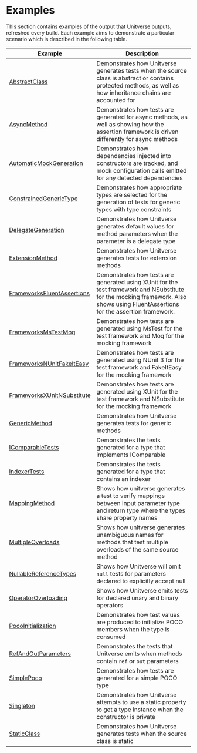 ﻿# Examples
This section contains examples of the output that Unitverse outputs, refreshed every build. Each example aims to demonstrate a particular scenario which is described in the following table.

| Example | Description |
| --- | --- |
| [AbstractClass](examples/AbstractClass.md) | Demonstrates how Unitverse generates tests when the source class is abstract or contains protected methods, as well as how inheritance chains are accounted for |
| [AsyncMethod](examples/AsyncMethod.md) | Demonstrates how tests are generated for async methods, as well as showing how the assertion framework is driven differently for async methods |
| [AutomaticMockGeneration](examples/AutomaticMockGeneration.md) | Demonstrates how dependencies injected into constructors are tracked, and mock configuration calls emitted for any detected dependencies |
| [ConstrainedGenericType](examples/ConstrainedGenericType.md) | Demonstrates how appropriate types are selected for the generation of tests for generic types with type constraints |
| [DelegateGeneration](examples/DelegateGeneration.md) | Demonstrates how Unitverse generates default values for method parameters when the parameter is a delegate type |
| [ExtensionMethod](examples/ExtensionMethod.md) | Demonstrates how Unitverse generates tests for extension methods |
| [FrameworksFluentAssertions](examples/FrameworksFluentAssertions.md) | Demonstrates how tests are generated using XUnit for the test framework and NSubstitute for the mocking framework. Also shows using FluentAssertions for the assertion framework. |
| [FrameworksMsTestMoq](examples/FrameworksMsTestMoq.md) | Demonstrates how tests are generated using MsTest for the test framework and Moq for the mocking framework |
| [FrameworksNUnitFakeItEasy](examples/FrameworksNUnitFakeItEasy.md) | Demonstrates how tests are generated using NUnit 3 for the test framework and FakeItEasy for the mocking framework |
| [FrameworksXUnitNSubstitute](examples/FrameworksXUnitNSubstitute.md) | Demonstrates how tests are generated using XUnit for the test framework and NSubstitute for the mocking framework |
| [GenericMethod](examples/GenericMethod.md) | Demonstrates how Unitverse generates tests for generic methods |
| [IComparableTests](examples/IComparableTests.md) | Demonstrates the tests generated for a type that implements IComparable |
| [IndexerTests](examples/IndexerTests.md) | Demonstrates the tests generated for a type that contains an indexer |
| [MappingMethod](examples/MappingMethod.md) | Shows how unitverse generates a test to verify mappings between input parameter type and return type where the types share property names |
| [MultipleOverloads](examples/MultipleOverloads.md) | Shows how unitverse generates unambiguous names for methods that test multiple overloads of the same source method |
| [NullableReferenceTypes](examples/NullableReferenceTypes.md) | Shows how Unitverse will omit `null` tests for parameters declared to explicitly accept null |
| [OperatorOverloading](examples/OperatorOverloading.md) | Shows how Unitverse emits tests for declared unary and binary operators |
| [PocoInitialization](examples/PocoInitialization.md) | Demonstrates how test values are produced to initialize POCO members when the type is consumed |
| [RefAndOutParameters](examples/RefAndOutParameters.md) | Demonstrates the tests that Unitverse emits when methods contain `ref` or `out` parameters |
| [SimplePoco](examples/SimplePoco.md) | Demonstrates how tests are generated for a simple POCO type |
| [Singleton](examples/Singleton.md) | Demonstrates how Unitverse attempts to use a static property to get a type instance when the constructor is private |
| [StaticClass](examples/StaticClass.md) | Demonstrates how Unitverse generates tests when the source class is static |
